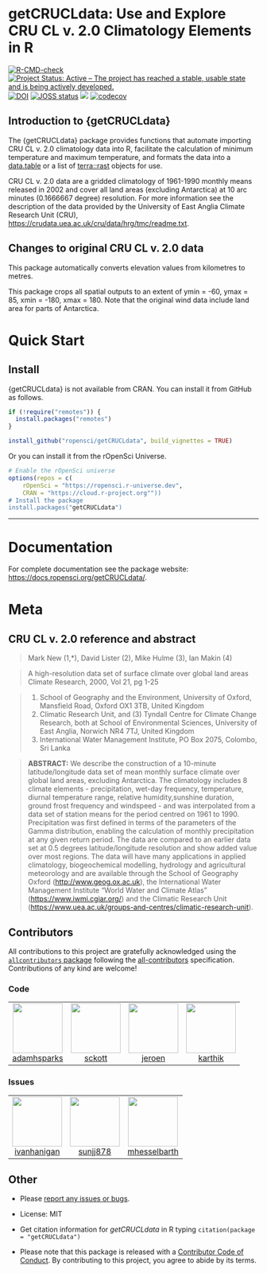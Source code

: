 getCRUCLdata: Use and Explore CRU CL v. 2.0 Climatology Elements in R
================

<!-- badges: start -->
[![R-CMD-check](https://github.com/ropensci/getCRUCLdata/actions/workflows/R-CMD-check.yaml/badge.svg)](https://github.com/ropensci/getCRUCLdata/actions/workflows/R-CMD-check.yaml)
[![Project Status: Active – The project has reached a stable, usable state and is being actively developed.](https://www.repostatus.org/badges/latest/active.svg)](https://www.repostatus.org/)
[![DOI](https://zenodo.org/badge/DOI/10.5281/zenodo.466812.svg)](https://doi.org/10.5281/zenodo.466812)
[![JOSS status](http://joss.theoj.org/papers/10.21105/joss.00230/status.svg)](https://joss.theoj.org/papers/10.21105/joss.00230)
[![](https://badges.ropensci.org/96_status.svg)](https://github.com/ropensci/software-review/issues/96)
[![codecov](https://codecov.io/gh/ropensci/getCRUCLdata/graph/badge.svg?token=OZjFYcNGbS)](https://codecov.io/gh/ropensci/getCRUCLdata)
<!-- badges: end -->

## Introduction to {getCRUCLdata}

The {getCRUCLdata} package provides functions that automate importing CRU CL v. 2.0 climatology data into R, facilitate the calculation of minimum temperature and maximum temperature, and formats the data into a [data.table](https://CRAN.R-project.org/package=data.table) or a list of [terra::rast](https://CRAN.R-project.org/package=terra) objects for use.

CRU CL v. 2.0 data are a gridded climatology of 1961-1990 monthly means released in 2002 and cover all land areas (excluding Antarctica) at 10 arc minutes (0.1666667 degree) resolution.
For more information see the description of the data provided by the University of East Anglia Climate Research Unit (CRU), <https://crudata.uea.ac.uk/cru/data/hrg/tmc/readme.txt>.

## Changes to original CRU CL v. 2.0 data

This package automatically converts elevation values from kilometres to metres.

This package crops all spatial outputs to an extent of ymin = -60, ymax = 85, xmin = -180, xmax = 180.
Note that the original wind data include land area for parts of Antarctica.

# Quick Start

## Install

{getCRUCLdata} is not available from CRAN.
You can install it from GitHub as follows.

``` r
if (!require("remotes")) {
  install.packages("remotes")
}

install_github("ropensci/getCRUCLdata", build_vignettes = TRUE)
```

Or you can install it from the rOpenSci Universe.

``` r
# Enable the rOpenSci universe
options(repos = c(
    rOpenSci = "https://ropensci.r-universe.dev",
    CRAN = "https://cloud.r-project.org""))
# Install the package
install.packages("getCRUCLdata")
```

-----

# Documentation

For complete documentation see the package website: <https://docs.ropensci.org/getCRUCLdata/>.

# Meta

## CRU CL v. 2.0 reference and abstract

> Mark New (1,\*), David Lister (2), Mike Hulme (3), Ian Makin (4)

> A high-resolution data set of surface climate over global land areas 
> Climate Research, 2000, Vol 21, pg 1-25

> 1)  School of Geography and the Environment, University of Oxford,
>     Mansfield Road, Oxford OX1 3TB, United Kingdom  
> 2)  Climatic Research Unit, and (3) Tyndall Centre for Climate Change
>     Research, both at School of Environmental Sciences, University of
>     East Anglia, Norwich NR4 7TJ, United Kingdom  
> 3)  International Water Management Institute, PO Box 2075, Colombo,
>     Sri Lanka

> **ABSTRACT:** We describe the construction of a 10-minute
> latitude/longitude data set of mean monthly surface climate over
> global land areas, excluding Antarctica. The climatology includes 8
> climate elements - precipitation, wet-day frequency, temperature,
> diurnal temperature range, relative humidity,sunshine duration, ground
> frost frequency and windspeed - and was interpolated from a data set
> of station means for the period centred on 1961 to 1990. Precipitation
> was first defined in terms of the parameters of the Gamma
> distribution, enabling the calculation of monthly precipitation at any
> given return period. The data are compared to an earlier data set at
> 0.5 degrees latitude/longitude resolution and show added value over
> most regions. The data will have many applications in applied
> climatology, biogeochemical modelling, hydrology and agricultural
> meteorology and are available through the School of Geography Oxford
> (<http://www.geog.ox.ac.uk>), the International Water Management
> Institute “World Water and Climate Atlas” (<https://www.iwmi.cgiar.org/>) and
> the Climatic Research Unit (<https://www.uea.ac.uk/groups-and-centres/climatic-research-unit>).

## Contributors


<!-- ALL-CONTRIBUTORS-LIST:START - Do not remove or modify this section -->
<!-- prettier-ignore-start -->
<!-- markdownlint-disable -->

All contributions to this project are gratefully acknowledged using the [`allcontributors` package](https://github.com/ropensci/allcontributors) following the [all-contributors](https://allcontributors.org) specification. Contributions of any kind are welcome!

### Code

<table>

<tr>
<td align="center">
<a href="https://github.com/adamhsparks">
<img src="https://avatars.githubusercontent.com/u/3195906?v=4" width="100px;" alt=""/>
</a><br>
<a href="https://github.com/ropensci/getCRUCLdata/commits?author=adamhsparks">adamhsparks</a>
</td>
<td align="center">
<a href="https://github.com/sckott">
<img src="https://avatars.githubusercontent.com/u/577668?v=4" width="100px;" alt=""/>
</a><br>
<a href="https://github.com/ropensci/getCRUCLdata/commits?author=sckott">sckott</a>
</td>
<td align="center">
<a href="https://github.com/jeroen">
<img src="https://avatars.githubusercontent.com/u/216319?v=4" width="100px;" alt=""/>
</a><br>
<a href="https://github.com/ropensci/getCRUCLdata/commits?author=jeroen">jeroen</a>
</td>
<td align="center">
<a href="https://github.com/karthik">
<img src="https://avatars.githubusercontent.com/u/138494?v=4" width="100px;" alt=""/>
</a><br>
<a href="https://github.com/ropensci/getCRUCLdata/commits?author=karthik">karthik</a>
</td>
</tr>

</table>


### Issues

<table>

<tr>
<td align="center">
<a href="https://github.com/ivanhanigan">
<img src="https://avatars.githubusercontent.com/u/1305767?u=151f7c98a1bb78ccceac6297d28750acb42ec877&v=4" width="100px;" alt=""/>
</a><br>
<a href="https://github.com/ropensci/getCRUCLdata/issues?q=is%3Aissue+author%3Aivanhanigan">ivanhanigan</a>
</td>
<td align="center">
<a href="https://github.com/sunjj878">
<img src="https://avatars.githubusercontent.com/u/77564290?v=4" width="100px;" alt=""/>
</a><br>
<a href="https://github.com/ropensci/getCRUCLdata/issues?q=is%3Aissue+author%3Asunjj878">sunjj878</a>
</td>
<td align="center">
<a href="https://github.com/mhesselbarth">
<img src="https://avatars.githubusercontent.com/u/29225293?u=326393156ff083af6e10548ff16a1c8e439ebdf9&v=4" width="100px;" alt=""/>
</a><br>
<a href="https://github.com/ropensci/getCRUCLdata/issues?q=is%3Aissue+author%3Amhesselbarth">mhesselbarth</a>
</td>
</tr>

</table>

<!-- markdownlint-enable -->
<!-- prettier-ignore-end -->
<!-- ALL-CONTRIBUTORS-LIST:END -->

## Other

  - Please [report any issues or
    bugs](https://github.com/ropensci/getCRUCLdata/issues).

  - License: MIT

  - Get citation information for _getCRUCLdata_ in R typing `citation(package = "getCRUCLdata")`

  - Please note that this package is released with a [Contributor Code of Conduct](https://ropensci.org/code-of-conduct/). 
By contributing to this project, you agree to abide by its terms.
